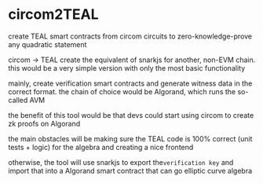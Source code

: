 # circom2TEAL
create TEAL smart contracts from circom circuits to zero-knowledge-prove any quadratic statement

circom -> TEAL
create the equivalent of snarkjs for another, non-EVM chain. this would be a very simple version with only the most basic functionality  

mainly, create verification smart contracts and generate witness data in the correct format. the chain of choice would be Algorand, which runs the so-called AVM  

the benefit of this tool would be that devs could start using circom to create zk proofs on Algorand  

the main obstacles will be making sure the TEAL code is 100% correct (unit tests + logic) for the algebra and creating a nice frontend  
 
otherwise, the tool will use snarkjs to export the`verification key` and import that into a Algorand smart contract that can go elliptic curve algebra

